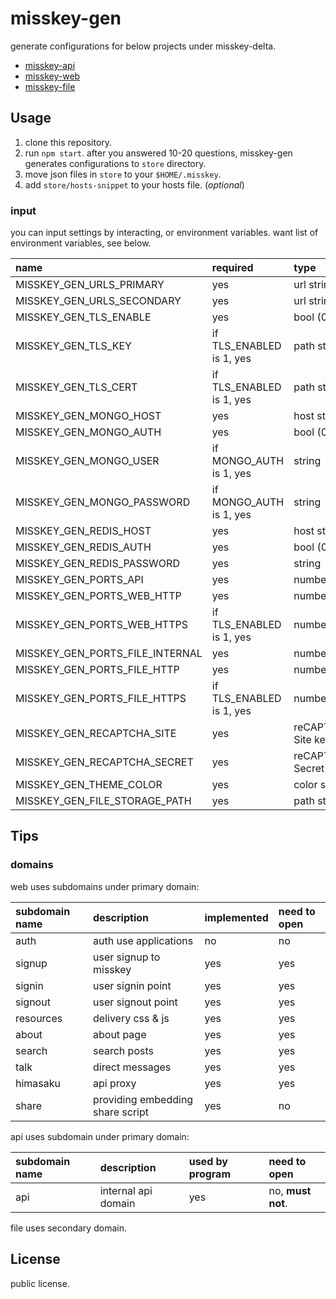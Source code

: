 misskey-gen
=====
generate configurations for below projects under misskey-delta.  
- [misskey-api](https://github.com/misskey-delta/misskey-api)
- [misskey-web](https://github.com/misskey-delta/misskey-web)
- [misskey-file](https://github.com/misskey-delta/misskey-file)

Usage
-----
1. clone this repository.
2. run `npm start`. after you answered 10-20 questions, misskey-gen generates configurations to `store` directory.
3. move json files in `store` to your `$HOME/.misskey`.
4. add `store/hosts-snippet` to your hosts file. (_optional_)

### input
you can input settings by interacting, or environment variables. want list of environment variables, see below.

| name | required | type | sample |
| :-- | :-- | :-- | :-- |
| MISSKEY_GEN_URLS_PRIMARY | yes | url string | http://example.com:8081/ |
| MISSKEY_GEN_URLS_SECONDARY | yes | url string | http://example.com:8084/ |
| MISSKEY_GEN_TLS_ENABLE | yes | bool (0 or 1) | 0 |
| MISSKEY_GEN_TLS_KEY | if TLS_ENABLED is 1, yes | path string | /etc/letsencrypt/live/example.com/privkey.pem |
| MISSKEY_GEN_TLS_CERT | if TLS_ENABLED is 1, yes | path string | /etc/letsencrypt/live/example.com/fullchain.pem |
| MISSKEY_GEN_MONGO_HOST | yes | host string | localhost |
| MISSKEY_GEN_MONGO_AUTH | yes | bool (0, 1) | 0 |
| MISSKEY_GEN_MONGO_USER | if MONGO_AUTH is 1, yes | string | sample |
| MISSKEY_GEN_MONGO_PASSWORD | if MONGO_AUTH is 1, yes | string | sample |
| MISSKEY_GEN_REDIS_HOST | yes | host string | localhost |
| MISSKEY_GEN_REDIS_AUTH | yes | bool (0, 1) | 0 |
| MISSKEY_GEN_REDIS_PASSWORD | yes | string | sample |
| MISSKEY_GEN_PORTS_API | yes | number | 8080 |
| MISSKEY_GEN_PORTS_WEB_HTTP | yes | number | 8081 |
| MISSKEY_GEN_PORTS_WEB_HTTPS | if TLS_ENABLED is 1, yes | number | 8082 |
| MISSKEY_GEN_PORTS_FILE_INTERNAL | yes | number | 8083 |
| MISSKEY_GEN_PORTS_FILE_HTTP | yes | number | 8084 |
| MISSKEY_GEN_PORTS_FILE_HTTPS | if TLS_ENABLED is 1, yes | number | 8085 | 
| MISSKEY_GEN_RECAPTCHA_SITE | yes | reCAPTHCHA Site key | 6Le0eywUAAAAADg5OnDEl5StCjfIT7lLOzcXE5XC |
| MISSKEY_GEN_RECAPTCHA_SECRET | yes | reCAPTCHA Secret key | 6Le0eywUAAAAAFZKSxqUrC0mmNlYEmX_Fei9gRyt |
| MISSKEY_GEN_THEME_COLOR | yes | color string | #666666 |
| MISSKEY_GEN_FILE_STORAGE_PATH | yes | path string | /home/misskey/storage |

Tips
-----

### domains
web uses subdomains under primary domain:  

| subdomain name | description | implemented | need to open |
| :-- | :-- | :-- | :-- |
| auth | auth use applications | no | no |
| signup | user signup to misskey | yes | yes |
| signin | user signin point | yes | yes |
| signout | user signout point | yes | yes |
| resources | delivery css & js | yes | yes |
| about | about page | yes | yes |
| search | search posts | yes | yes |
| talk | direct messages | yes | yes |
| himasaku | api proxy | yes | yes |
| share | providing embedding share script | yes | no |

api uses subdomain under primary domain:  

| subdomain name | description | used by program | need to open |
| :-- | :-- |:-- | :-- |
| api | internal api domain | yes | no, **must not**. |

file uses secondary domain.

License
-----
public license.
